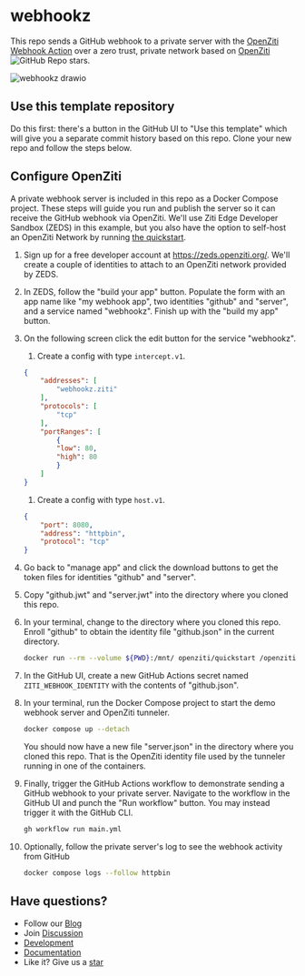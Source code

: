 # webhookz

This repo sends a GitHub webhook to a private server with the [OpenZiti Webhook Action](https://github.com/marketplace/actions/ziti-webhook-action-python) over a zero trust, private network based on [OpenZiti](https://github.com/openziti/ziti#readme) ![GitHub Repo stars](https://img.shields.io/github/stars/openziti/ziti?style=social).

![webhookz drawio](https://user-images.githubusercontent.com/1434400/191099368-64161664-1c81-4f99-8020-e6bf5ae10adb.svg)

## Use this template repository

Do this first: there's a button in the GitHub UI to "Use this template" which will give you a separate commit history based on this repo. Clone your new repo and follow the steps below.

## Configure OpenZiti

A private webhook server is included in this repo as a Docker Compose project. These steps will guide you run and publish the server so it can receive the GitHub webhook via OpenZiti. We'll use Ziti Edge Developer Sandbox (ZEDS) in this example, but you also have the option to self-host an OpenZiti Network by running [the quickstart](https://openziti.github.io/ziti/quickstarts/quickstart-overview.html).

1. Sign up for a free developer account at https://zeds.openziti.org/. We'll create a couple of identities to attach to an OpenZiti network provided by ZEDS.
1. In ZEDS, follow the "build your app" button. Populate the form with an app name like "my webhook app", two identities "github" and "server", and a service named "webhookz". Finish up with the "build my app" button.
1. On the following screen click the edit button for the service "webhookz".
    1. Create a config with type `intercept.v1`.

    ```json
    {
        "addresses": [
            "webhookz.ziti"
        ],
        "protocols": [
            "tcp"
        ],
        "portRanges": [
            {
            "low": 80,
            "high": 80
            }
        ]
    }
    ```

    1. Create a config with type `host.v1`.

    ```json
    {
        "port": 8080,
        "address": "httpbin",
        "protocol": "tcp"
    }
    ```

1. Go back to "manage app" and click the download buttons to get the token files for identities "github" and "server".
1. Copy "github.jwt" and "server.jwt" into the directory where you cloned this repo.
1. In your terminal, change to the directory where you cloned this repo. Enroll "github" to obtain the identity file "github.json" in the current directory.

    ```bash
    docker run --rm --volume ${PWD}:/mnt/ openziti/quickstart /openziti/ziti-bin/ziti edge enroll /mnt/github.jwt 
    ```

1. In the GitHub UI, create a new GitHub Actions secret named `ZITI_WEBHOOK_IDENTITY` with the contents of "github.json".
1. In your terminal, run the Docker Compose project to start the demo webhook server and OpenZiti tunneler.

   ```bash
   docker compose up --detach
   ```

   You should now have a new file "server.json" in the directory where you cloned this repo. That is the OpenZiti identity file used by the tunneler running in one of the containers.

1. Finally, trigger the GitHub Actions workflow to demonstrate sending a GitHub webhook to your private server. Navigate to the workflow in the GitHub UI and punch the "Run workflow" button. You may instead trigger it with the GitHub CLI.

    ```bash
    gh workflow run main.yml
    ```

1. Optionally, follow the private server's log to see the webhook activity from GitHub

    ```bash
    docker compose logs --follow httpbin
    ```

## Have questions?

* Follow our [Blog](https://openziti.io/)
* Join [Discussion](https://openziti.discourse.group)
* [Development](https://github.com/openziti)
* [Documentation](https://openziti.github.io)
* Like it? Give us a [star](https://github.com/openziti/ziti)

